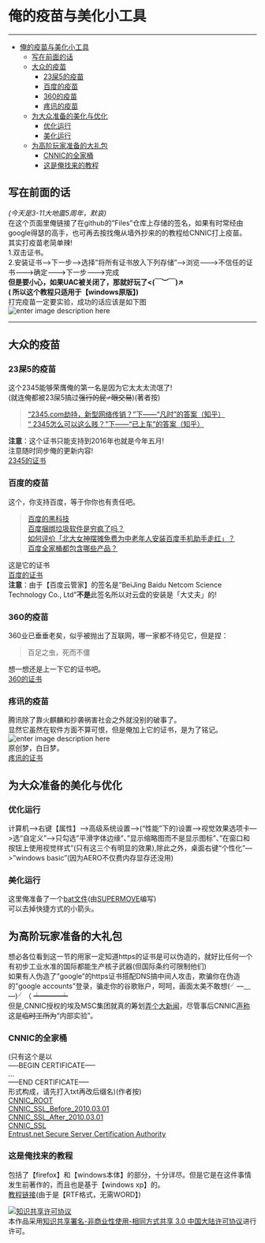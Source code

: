 <h1 id="俺的疫苗与美化小工具">俺的疫苗与美化小工具</h1>

<hr>

<p><div class="toc">
<ul>
<li><a href="#俺的疫苗与美化小工具">俺的疫苗与美化小工具</a><ul>
<li><a href="#写在前面的话">写在前面的话</a></li>
<li><a href="#大众的疫苗">大众的疫苗</a><ul>
<li><a href="#23屎5的疫苗">23屎5的疫苗</a></li>
<li><a href="#百度的疫苗">百度的疫苗</a></li>
<li><a href="#360的疫苗">360的疫苗</a></li>
<li><a href="#疼讯的疫苗">疼讯的疫苗</a></li>
</ul>
</li>
<li><a href="#为大众准备的美化与优化">为大众准备的美化与优化</a><ul>
<li><a href="#优化运行">优化运行</a></li>
<li><a href="#美化运行">美化运行</a></li>
</ul>
</li>
<li><a href="#为高阶玩家准备的大礼包">为高阶玩家准备的大礼包</a><ul>
<li><a href="#cnnic的全家桶">CNNIC的全家桶</a></li>
<li><a href="#这是俺找来的教程">这是俺找来的教程</a></li>
</ul>
</li>
</ul>
</li>
</ul>
</div>
</p>



<h2 id="写在前面的话">写在前面的话</h2>

<p><em>(今天是3-11大地震5周年，默哀)</em> <br>
在这个页面里俺链接了在github的”Files”仓库上存储的签名，如果有时常经由google得瑟的高手，也可再去按找俺从墙外抄来的的教程给CNNIC打上疫苗。 <br>
其实打疫苗老简单辣! <br>
1.双击证书。 <br>
2.安装证书——&gt;下一步——&gt;选择”将所有证书放入下列存储”——&gt;浏览——-&gt;不信任的证书——-&gt;确定———&gt;下一步——-&gt;完成 <br>
<strong>但是要小心，如果UAC被关闭了，那就好玩了&lt;(￣︶￣)↗ </strong> <br>
<strong>( 所以这个教程只适用于【windows原版】)</strong> <br>
打完疫苗一定要实验，成功的话应该是如下图 <br>
<img src="http://himg2.huanqiu.com/attachment2010/2015/1124/20151124111709145.jpg" alt="enter image description here" title=""></p>

<hr>

<h2 id="大众的疫苗">大众的疫苗</h2>



<h3 id="23屎5的疫苗"><strong>23</strong>屎<strong>5</strong>的疫苗</h3>

<p>这个2345能够荣膺俺的第一名是因为它太太太流氓了! <br>
(就连俺都被23屎5搞过<del>强行的屁♂眼交易</del>)(著者按)</p>

<blockquote>
  <p><a href="https://www.zhihu.com/question/21515163/answer/18500287">“2345.com劫持，新型网络传销？”下——“凡时”的答案（知乎）</a> <br>
  <a href="https://www.zhihu.com/question/22132143/answer/29138177">“ 2345怎么可以这么贱？”下——“已上车”的答案（知乎）</a></p>
</blockquote>

<p><strong>注意</strong>：这个证书只能支持到2016年也就是今年五月! <br>
注意随时同步俺的更新内容! <br>
<a href="https://github.com/th00/Files/blob/master/2345%28To2016-5-23%29.cer?raw=true">2345的证书</a></p>



<h3 id="百度的疫苗">百度的疫苗</h3>

<p>这个，你支持百度，等于你你也有责任吧。</p>

<blockquote>
  <p><a href="https://www.zhihu.com/question/26159910/answer/68782602">百度的黑科技</a> <br>
  <a href="https://www.zhihu.com/question/34870256/answer/83006115">百度捆绑垃圾软件是穷疯了吗？</a> <br>
  <a href="https://www.zhihu.com/question/40657947/answer/88372918">如何评价「北大女神摆摊免费为中老年人安装百度手机助手走红」？</a> <br>
  <a href="https://www.zhihu.com/question/29816213/answer/64238094">百度全家桶都包含哪些产品？</a></p>
</blockquote>

<p>这是它的证书 <br>
<a href="https://github.com/th00/Files/blob/master/BAIDU%28To2017-2-12%29.cer?raw=true">百度的证书</a> <br>
<strong>注意</strong>：由于【百度云管家】的签名是”BeiJing Baidu Netcom Science Technology Co., Ltd”<strong>不是</strong>此签名所以对云盘的安装是「大丈夫」的!</p>



<h3 id="360的疫苗"><strong>360</strong>的疫苗</h3>

<p>360业已垂垂老矣，似乎被抛出了互联网，哪一家都不待见它，但是捏：</p>

<blockquote>
  <p>百足之虫，死而不僵</p>
</blockquote>

<p>想一想还是上一下它的证书吧。 <br>
<a href="https://github.com/th00/Files/blob/master/360%28To2019-3-29%29.cer?raw=true">360的证书</a></p>



<h3 id="疼讯的疫苗">疼讯的疫苗</h3>

<p>腾讯除了靠火麒麟和抄袭祸害社会之外就没别的破事了。 <br>
显然它虽然在软件方面不算可恨，但是俺加上它的证书，是为了铭记。 <br>
<img src="https://github.com/th00/Files/blob/master/f11f3a292df5e0fe57cd7bae5f6034a85fdf724c.jpg?raw=true" alt="enter image description here" title=""> <br>
原创梦，白日梦。 <br>
<a href="https://github.com/th00/Files/blob/master/Tencent%28To2019-3-29%29.cer?raw=true">疼讯的证书</a></p>



<h2 id="为大众准备的美化与优化">为大众准备的美化与优化</h2>



<h3 id="优化运行">优化运行</h3>

<p>计算机——&gt;右键【属性】——&gt;高级系统设置—–&gt;(“性能”下的)设置—-&gt;视觉效果选项卡—&gt;选“自定义”—&gt;只勾选”平滑字体边缘”、”显示缩略图而不是显示图标”、”在窗口和按钮上使用视觉样式”(只有这三个有明显的效果),除此之外，桌面右键“个性化”—&gt;”windows basic”(因为AERO不仅费内存显存还没用)</p>



<h3 id="美化运行">美化运行</h3>

<p>这里俺准备了一个<a href="https://github.com/th00/Files/blob/master/%E5%8E%BB%E6%8E%89%E5%B0%8F%E7%AE%AD%E5%A4%B4%28%E8%AF%B7%E4%BB%A5%E7%AE%A1%E7%90%86%E5%91%98%E6%9D%83%E9%99%90%E8%BF%90%E8%A1%8C%29.bat">bat文件</a>(由<a href="http://blog.sina.com.cn/s/blog_5d2ced280100ocvb.html">SUPERMOVE</a>编写) <br>
可以去掉快捷方式的小箭头。</p>



<h2 id="为高阶玩家准备的大礼包">为高阶玩家准备的大礼包</h2>

<p>想必各位看到这一节的用家一定知道https的证书是可以伪造的，就好比任何一个有初步工业水准的国际都能生产核子武器(但国际条约可限制他们) <br>
如果有人伪造了”google”的https证书搭配DNS搞中间人攻击，欺骗你在伪造的”google accounts”登录，骗走你的谷歌账户，呵呵，画面太美不敢想(╯—﹏—)╯（ ┷━━━┷  <br>
但是,CNNIC授权的埃及MSC集团就真的筹划<a href="http://www.williamlong.info/archives/4183.html">弄个大新闻</a>，尽管事后CNNIC<a href="http://www.cnnic.net.cn/gywm/xwzx/xwzxtzgg/201503/t20150325_52018.htm">声称</a>这是<del>临时工所为</del>“内部实验”。</p>



<h3 id="cnnic的全家桶">CNNIC的全家桶</h3>

<p>(只有这个是以 <br>
—–BEGIN CERTIFICATE—– <br>
… <br>
—–END CERTIFICATE—– <br>
形式构成，请先打入txt再改后缀名)(作者按) <br>
<a href="https://github.com/th00/Files/blob/master/CNNIC%20ROOT.cer">CNNIC_ROOT</a> <br>
<a href="https://github.com/th00/Files/blob/master/CNNIC_SSL_Before_2010.03.01.cer">CNNIC_SSL_Before_2010.03.01</a> <br>
<a href="https://github.com/th00/Files/blob/master/CNNIC_SSL_After_2010.03.01.cer">CNNIC_SSL_After_2010.03.01</a> <br>
<a href="https://github.com/th00/Files/blob/master/CNNIC_SSL.cer">CNNIC_SSL</a> <br>
<a href="https://github.com/th00/Files/blob/master/Entrust.net%20Secure%20Server%20Certification%20Authority.cer">Entrust.net Secure Server Certification Authority</a></p>



<h3 id="这是俺找来的教程">这是俺找来的教程</h3>

<p>包括了【firefox】和【windows本体】的部分，十分详尽。但是它是在这件事情发生前著作的，而且也是基于【windows xp】的。 <br>
<a href="https://github.com/th00/Files/blob/master/CNNIC%E7%96%AB%E8%8B%97%E6%8E%A5%E7%A7%8D%E6%93%8D%E4%BD%9C%E6%8C%87%E5%8D%97.rtf?raw=true">教程链接</a>(由于是【RTF格式，无需WORD】)</p>
<a rel="license" href="http://creativecommons.org/licenses/by-nc-sa/3.0/cn/"><img alt="知识共享许可协议" style="border-width:0" src="https://i.creativecommons.org/l/by-nc-sa/3.0/cn/88x31.png" /></a><br />本作品采用<a rel="license" href="http://creativecommons.org/licenses/by-nc-sa/3.0/cn/">知识共享署名-非商业性使用-相同方式共享 3.0 中国大陆许可协议</a>进行许可。
